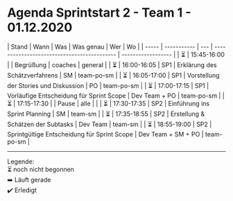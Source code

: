 # Agenda Sprintstart 2 - Team 1 - 01.12.2020

| Stand | Wann        | Was | Was genau                                   | Wer                | Wo         |
| ----- | ----------- | --- | ------------------------------------------- | ------------------ |
| ⏳     | 15:45-16:00 |     | Begrüßung                                   | coaches            | general    |
| ⏳     | 16:00-16:05 | SP1 | Erklärung des Schätzverfahrens              | SM                 | team-po-sm |
| ⏳     | 16:05-17:00 | SP1 | Vorstellung der Stories und Diskussion      | PO                 | team-po-sm |
| ⏳     | 17:00-17:15 | SP1 | Vorläufige Entscheidung für Sprint Scope    | Dev Team + PO      | team-po-sm |
| ⏳     | 17:15-17:30 |     | Pause                                       | alle               |            |
| ⏳     | 17:30-17:35 | SP2 | Einführung ins Sprint Planning              | SM                 | team-sm    |
| ⏳     | 17:35-18:55 | SP2 | Erstellung & Schätzen der Subtasks          | Dev Team           | team-sm    |
| ⏳     | 18:55-19:00 | SP2 | Sprintgültige Entscheidung für Sprint Scope | Dev Team + SM + PO | team-po-sm |

---
Legende:  
⏳ noch nicht begonnen  
➡️ Läuft gerade  
✔️ Erledigt

